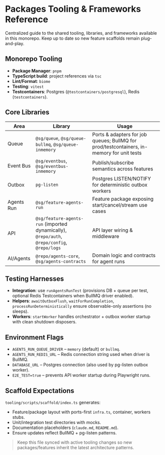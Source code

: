 # Packages Tooling & Frameworks Reference

Centralized guide to the shared tooling, libraries, and frameworks available in this monorepo. Keep up to date so new feature scaffolds remain plug-and-play.

## Monorepo Tooling

- **Package Manager**: `pnpm`
- **TypeScript build**: project references via `tsc`
- **Lint/Format**: `biome`
- **Testing**: `vitest`
- **Testcontainers**: Postgres (`@testcontainers/postgresql`), Redis (`testcontainers`).

## Core Libraries

| Area | Library | Usage |
| --- | --- | --- |
| Queue | `@sg/queue`, `@sg/queue-bullmq`, `@sg/queue-inmemory` | Ports & adapters for job queues; BullMQ for prod/testcontainers, in-memory for unit tests |
| Event Bus | `@sg/eventbus`, `@sg/eventbus-inmemory` | Publish/subscribe semantics across features |
| Outbox | `pg-listen` | Postgres LISTEN/NOTIFY for deterministic outbox workers |
| Agents Run | `@sg/feature-agents-run` | Feature package exposing start/cancel/stream use cases |
| API | `@sg/feature-agents-run` (imported dynamically), `@repo/auth`, `@repo/config`, `@repo/logs` | API layer wiring & middleware |
| AI/Agents | `@repo/agents-core`, `@sg/agents-contracts` | Domain logic and contracts for agent runs |

## Testing Harnesses

- **Integration**: use `runAgentsRunTest` (provisions DB + queue per test, optional Redis Testcontainers when BullMQ driver enabled).
- **Helpers**: `awaitOutboxFlush`, `waitForRunCompletion`, `processRunDeterministically` ensure observable-only assertions (no sleeps).
- **Workers**: `startWorker` handles orchestrator + outbox worker startup with clean shutdown disposers.

## Environment Flags

- `AGENTS_RUN_QUEUE_DRIVER` – `memory` (default) or `bullmq`.
- `AGENTS_RUN_REDIS_URL` – Redis connection string used when driver is BullMQ.
- `DATABASE_URL` – Postgres connection (also used by pg-listen outbox worker).
- `E2E_TEST=true` – prevents API worker startup during Playwright runs.

## Scaffold Expectations

`tooling/scripts/scaffold/index.ts` generates:
- Feature/package layout with ports-first `infra.ts`, container, workers stubs.
- Unit/integration test directories with mocks.
- Documentation placeholders (`claude.md`, `README.md`).
- Ensure updates reflect BullMQ + pg-listen patterns.

> Keep this file synced with active tooling changes so new packages/features inherit the latest architecture patterns.

